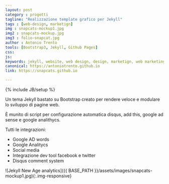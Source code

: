 ```yaml
---
layout: post
category : progetti
tagline: "Realizzazione template grafico per Jekyll"
tags : [web-design, marketign]
img : snapcats-mockup1.jpg
img2 : snapcats-mockup.jpg
img3 : folio-snapcat.jpg
author : Antonio Trento
tools: [Bootstrap3, Jekyll, Github Pages]
css: 
js: 
keywords: jekyll, website, web design, design, marketign, web marketing
canonical: https://antoniotrento.github.io
link: https://snapcats.github.io

---
```

{% include JB/setup %}
<!--more-->


Un tema Jekyll bastato su Bootstrap creato per rendere veloce e modulare lo sviluppo di pagine web. 

È munito di script per configurazione automatica disqus, add this, google ad sense e google analithycs.

Tutti le  integrazioni:

* Google AD words
* Google Analitycs
* Social media
* Integrazione dev tool facebook e twitter
* Disqus comment system

![Jekyll New Age analytics]({{ BASE_PATH }}/assets/images/snapcats-mockup1.jpg){:.img-responsive}

